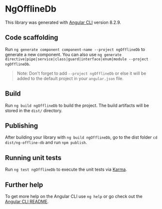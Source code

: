 # NgOfflineDb

This library was generated with [Angular CLI](https://github.com/angular/angular-cli) version 8.2.9.

## Code scaffolding

Run `ng generate component component-name --project ngOfflineDb` to generate a new component. You can also use `ng generate directive|pipe|service|class|guard|interface|enum|module --project ngOfflineDb`.

> Note: Don't forget to add `--project ngOfflineDb` or else it will be added to the default project in your `angular.json` file.

## Build

Run `ng build ngOfflineDb` to build the project. The build artifacts will be stored in the `dist/` directory.

## Publishing

After building your library with `ng build ngOfflineDb`, go to the dist folder `cd dist/ng-offline-db` and run `npm publish`.

## Running unit tests

Run `ng test ngOfflineDb` to execute the unit tests via [Karma](https://karma-runner.github.io).

## Further help

To get more help on the Angular CLI use `ng help` or go check out the [Angular CLI README](https://github.com/angular/angular-cli/blob/master/README.md).
